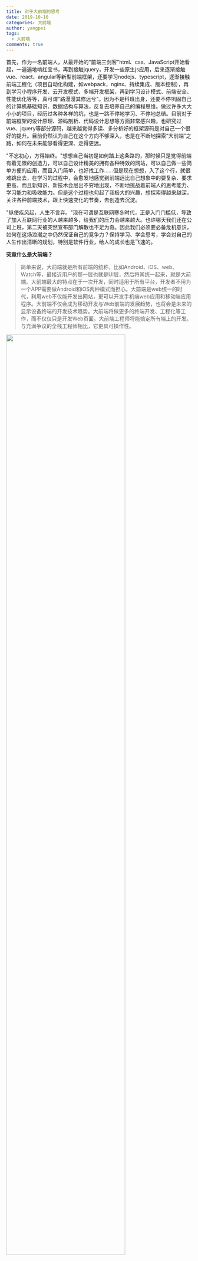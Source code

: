 ```yaml
---
title: 对于大前端的思考
date: 2019-10-10
categories: 大前端
author: yangpei
tags:
  - 大前端
comments: true
---
```


首先，作为一名前端人，从最开始的"前端三剑客"html、css、JavaScript开始看起，一遍遍地啃红宝书，再到接触jquery，开发一些原生js应用，后来逐渐接触vue、react、angular等新型前端框架，还要学习nodejs、typescript，逐渐接触前端工程化（项目自动化构建，如webpack，nginx、持续集成、版本控制），再到学习小程序开发、云开发模式、多端开发框架，再到学习设计模式、前端安全、性能优化等等，真可谓"路漫漫其修远兮"。因为不是科班出身，还要不停巩固自己的计算机基础知识、数据结构与算法，反复去培养自己的编程思维。做过许多大大小小的项目，经历过各种各样的坑，也是一路不停地学习、不停地总结。目前对于前端框架的设计原理、源码剖析、代码设计思想等方面非常感兴趣，也研究过vue、jquery等部分源码，越来越觉得多读、多分析好的框架源码是对自己一个很好的提升。目前仍然认为自己在这个方向不够深入，也是在不断地探索“大前端”之路，如何在未来能够看得更深、走得更远。

"不忘初心，方得始终。"想想自己当初是如何踏上这条路的，那时候只是觉得前端有着无限的创造力，可以自己设计精美的拥有各种特效的网站，可以自己做一些简单方便的应用，而且入门简单，也好找工作……但是现在想想，入了这个行，就很难跳出去，在学习的过程中，会愈发地感觉到前端远比自己想象中的要复杂、要求更高，而且新知识、新技术会层出不穷地出现，不断地挑战着前端人的思考能力、学习能力和吸收能力。但是这个过程也勾起了我极大的兴趣，想探索得越来越深，关注各种前端技术，跟上快速变化的节奏，去创造去沉淀。

"纵使疾风起，人生不言弃。"现在可谓是互联网寒冬时代，正是入门门槛低，导致了加入互联网行业的人越来越多，给我们的压力会越来越大。也许哪天我们还在公司上班，第二天被突然宣布部门解散也不足为奇。因此我们必须要必备危机意识，如何在这场浪潮之中仍然保证自己的竞争力？保持学习、学会思考，学会对自己的人生作出清晰的规划，特别是软件行业，给人的成长也是飞速的。


**究竟什么是大前端？**

>简单来说，大前端就是所有前端的统称，比如Android、iOS、web、Watch等，最接近用户的那一层也就是UI层，然后将其统一起来，就是大前端。大前端最大的特点在于一次开发，同时适用于所有平台，开发者不用为一个APP需要做Android和iOS两种模式而担心。大前端是web统一的时代，利用web不仅能开发出网站，更可以开发手机端web应用和移动端应用程序。大前端不仅会成为移动开发与Web前端的发展趋势，也将会是未来的显示设备终端的开发技术趋势。大前端将做更多的终端开发、工程化等工作，而不仅仅只是开发Web页面。大前端工程师将能搞定所有端上的开发。与充满争议的全栈工程师相比，它更具可操作性。

<img src="https://i.loli.net/2019/09/18/SENRlsLZzGp3i6v.jpg" width="80%"/>

由上图可见，前端需要和如此多的工种打交道，也不断要求着需要具备一些其他领域的基础，至少能让沟通更加高效一些。也许你会对UI设计、后台DB、产品设计、测试、全栈领域感兴趣，在未来走上其他的职业道路也是有可能的。也有越来越多的前端人开始往全栈的方向发展，希望自己能够独自开发整个项目，也开始往项目架构等方向深入。在未来，自己在前端这个领域走了很久之后，也许会迎来新的挑战，如何突破自己呢？我们可以选择自己感兴趣的方向进行深入学习，如：
1. 全栈: 前后端开发，Node / 数据库/ Nginx / 反向代理 / 负载均衡 / PM2 / Docker 等服务端或者运维知识
2. 跨平台: Hybrid / Flutter / React Native / Swift 等
3. 视觉游戏: WebGL / 动画 / Three.js / Canvas / 游戏引擎 / VR / AR 等
4. 底层框架: 浏览器引擎 / 框架底层 / 机器学习 / 算法等

最近面试了阿里、腾讯、滴滴等公司，也和技术大牛们交流了很多，吸收了很多的经验，故总结一下：

前端开发者必须对前端基础技能足够熟悉，了解原理和细节，基于js往上衍生，如浏览器端的js如何开发、node端的js如何来开发，并且关注研发效率、质量、性能、错误监控等等；

能够做浏览器端的开发，能够做服务器端的开发，前端要和很多的工种打交道，可以看看在其他领域我们哪些可以和它相关联的一些能力去了解和学习，可以让视野更加全面；

写代码三年或四到五年，即将会遇到一个问题就是：需求我都能做，我的成就感在哪里？这时应该转换一个思维：是否有更高程度的抽象，更自动化的构建，持续不断地迭代我们的生产工具和生产方式。

做一个自己的产品，做一个公众号，做一个小程序，把所有的想法（包括技术的、或者关于产品)，在上面不断地迭代，把这个产品打磨得越来越好，让自己的技术能够在一个面或一个点上不断地提升。比如追求网站的速度（浏览器端做缓存、运行机制等等性能优化），每个人都需要打磨一个东西，到一个阶段让自己的技术不断地提升，你对技术上的思考也会随着这个产品的不断完善变得更深入。

**建议：**
1. 在技术上js这条路上做得足够的深，对原理掌握得足够清楚，多了解周边的技能
2. 做一个自己的产品，长年累月地去专注去打磨它改进它，加入你技术的想法

最后如愿收到了阿里的offer，也希望自己能够不断警醒自己，需要学习的还有太多太多。在如今的智能化趋势下，越来越多的人开始关注人工智能，而我们部门也是在从事前端智能化的方向，基于计算机视觉、深度学习等，从设计稿（sketch、psd、静态图片）一键智能生成高可维护的代码。未来还有更多的智能化领域值得我们去探索。

下面附一张阿里前端岗位招聘JD：
```
【岗位职责】
以下是我们团队的几个技术场景和负责的小伙伴，你可以选择跟随这些业界大牛学习和成长。
  Node架构体系：从Node.js应用框架到全链路监控以及故障演练，从基于Typescript的loC容器到ServerlessNode.js运行时，这里有一帮maker组成的团队。
  中后台体系：如果你有志于通过打造桌面工具帮助开发者极速构建前端应用，亦或是参与智能界面设计平台的建设以革新前端的开发模式，还是参与到Github1w+star开源项目ICE
  前端智能化：专注前端智能化，提效与业务密切相关的开发场景效率，基于计算机视觉、深度学习等，从设计稿（Sketch、PSD、静态图片）一键智能生成高可维护性代码，在这里，我们持续探索智能化的世界。
  前端搭建体系：从支持双十一、双十二活动页面的搭建系统，到灸手可热的小程序搭建系统，前端技术-搭建服务团队承担着淘宝页面搭建服务的重任，实现可视化的方式从0到1搭建页面，配置页面动态数据，后期页面运维等一系列服务。不管你是爱好前端技术，还是热衷于Nodejs后台开发，搭建服务团队都期待你的加入！
  前端工程体系：如果你想打造整个阿里前端开发的工程化基础底层体系，参与业内领先的前端工程底层系统开发，掌握从项目初始化到线上编译、扫描、发布的全链路体系架构设计与实现。
【岗位要求】
  精通各种Web前端技术（HTML/CSS/Javascript等)，熟练跨浏览器、跨终端的开发；
  有大型前端架构、前端性能、可访问性、可维护性等方面的实践经验；
  至少熟练使用一门非前端脚本语言（如：NodeJS/Python/PHP等），并有项目经验；
  技术视野广阔，有主导前端技术方案设计的能力和经验；
  性格乐观开朗，逻辑性强，善于和各种背景的人合作，有一定的项目管理、团队管理经验;
  有开源项目的成功经验。
```
可见，在未来，前端的工作会迎来新的挑战。

--- 

我也是一只小白，仍然在边撞南墙边学习，分享一下个人的学习方法，希望能帮助到大家：

**【学习方法】**
**入门：**
1. 兴趣是最好的老师，自律才能给你自由
2. 量变到质变：从基础开始，技术需要不断沉淀
3. 经常总结和分享

**进阶：**
1. 知识是无边界的，术业有专攻，往自己感兴趣的方向深挖
2. 从简单地做事，到对业务对需求有深层次的思考
3. 与同行业、同龄人对比，补足自己的不足

**高阶：**
1. 深入一到两个领域，能够有独特的见解以及自己的成果
2. 勇于承担与挑战，合理分配自己的时间
3. 参加交流会/技术分享大会，了解最新的知识架构

**【学习途径】**

**初级：**
1. 系统的视频学习：极客学院（补充基础）、慕课网（优质课程）、腾讯课堂、大B站（说实话，干货还不少），还有一些国外优质的网站，如coursera、udacity等
2. 文档教程：W3CSchool、菜鸟教程、MDN（权威手册）、实验楼（注重实操）、印记中文、多看官方文档（非常重要）
3. 坚持记录个人博客：总结和沉淀，更好地消化知识
4. 多看优质博客：推荐掘金、segmentFault等

**中高级：**
1. 从兴趣入手，定向深入发展（算法、全栈、底层原理、视觉、人工智能等）
2. 加入开源社区，参与github上的开源项目（Docker、nodejs、AI等）
3. 着眼中国与世界，多参加技术交流会，了解国内外先进技术和前端发展趋势

---

最后想送给大家知乎上看到的一句话："乾坤未定，你我皆是黑马”
